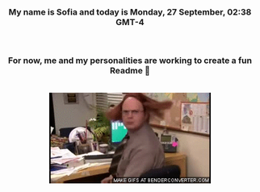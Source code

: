 


<div align="center">
<h3 >My name is Sofia and today is Monday, 27 September, 02:38 GMT-4</h3><br>
<h3 >For now, me and my personalities are working to create a fun Readme 👋
</h3><br>
<img src='img/dwight.gif' alt='working...'/>
</div>
